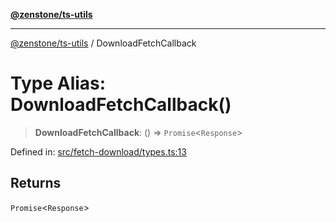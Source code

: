 [**@zenstone/ts-utils**](../README.md)

***

[@zenstone/ts-utils](../globals.md) / DownloadFetchCallback

# Type Alias: DownloadFetchCallback()

> **DownloadFetchCallback**: () => `Promise`\<`Response`\>

Defined in: [src/fetch-download/types.ts:13](https://github.com/janpoem/ts-utils/blob/034fdce9c8e357e20394a193c81088a159ce6f86/src/fetch-download/types.ts#L13)

## Returns

`Promise`\<`Response`\>
